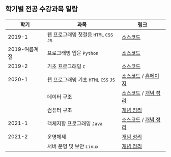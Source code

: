 ## 학기별 전공 수강과목 일람

| 학기          | 과목                                   | 링크                         |
| ------------- | -------------------------------------- | ---------------------------- |
| 2019-1        | 웹 프로그래밍 첫걸음 `HTML` `CSS` `JS` | [소스코드]()                 |
| 2019-여름계절 | 프로그래밍 입문 `Python`               | [소스코드]()                 |
| 2019-2        | 기초 프로그래밍 `C`                    | [소스코드]()                 |
| 2020-1        | 웹 프로그래밍 기초 `HTML` `CSS` `JS`   | [소스코드]() / [홈페이지]()  |
|               | 데이터 구조                            | [소스코드]() / [개념 정리]() |
|               | 컴퓨터 구조                            | [개념 정리]()                |
| 2021-1        | 객체지향 프로그래밍 `Java`             | [소스코드]() / [개념 정리]() |
| 2021-2        | 운영체제                               | [개념 정리]()                |
|               | 서버 운영 및 보안 `Linux`              | [개념 정리]()                |
